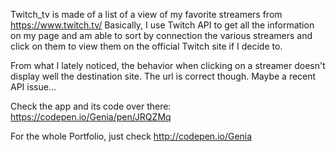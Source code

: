 Twitch_tv is made of a list of a view of my favorite streamers from https://www.twitch.tv/
Basically, I use Twitch API to get all the information on my page and am able to sort by connection the various streamers and click
on them to view them on the official Twitch site if I decide to. 

From what I lately noticed, the behavior when clicking on a streamer doesn't display well the destination site. The url
is correct though. Maybe a recent API issue... 

Check the app and its code over there: https://codepen.io/Genia/pen/JRQZMq

For the whole Portfolio, just check http://codepen.io/Genia 
